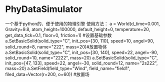 # PhyDataSimulator
一个基于python的、便于使用的物理引擎
使用方法：
a = World(d_time=0.001, Gravity=9.8, atom_height=100000, default_height=0, temperature=20, get_data_tick=0.1,
              floor=0,
              friction=1) #设置基础参数
    a.SetBasicSolid(solid_type="C", init_pos=[30, 110], speed=10, angel=90, solid_round=8, name="222", mass=20)#放置物体
    a.SetBasicSolid(solid_type="C", init_pos=[30, 140], speed=22, angel=-90, solid_round=10, name="2222", mass=20)
    a.SetBasicSolid(solid_type="C", init_pos=[47, 133], speed=22, angel=-30, solid_round=12, name="2s222", mass=20)
    a.SetField(field_type="Wind", field_name="field1", filed_data=Vector(r=200, o=60)) #放置场

